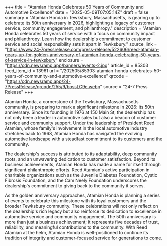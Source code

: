 +++
title = "Atamian Honda Celebrates 50 Years of Community and Automotive Excellence"
date = "2025-05-09T07:05:14Z"
draft = false
summary = "Atamian Honda in Tewksbury, Massachusetts, is gearing up to celebrate its 50th anniversary in 2026, highlighting a legacy of customer service, community engagement, and philanthropy."
description = "Atamian Honda celebrates 50 years of service with a focus on community impact and philanthropy. Learn how the dealership's commitment to customer service and social responsibility sets it apart in Tewksbury."
source_link = "https://www.24-7pressrelease.com/press-release/522606/reed-atamian-gears-up-for-golden-anniversary-of-atamian-honda-celebrating-50-years-of-service-in-tewksbury"
enclosure = "https://cdn.newsramp.app/banners/events-2.jpg"
article_id = 85303
feed_item_id = 13961
url = "/202505/85303-atamian-honda-celebrates-50-years-of-community-and-automotive-excellence"
qrcode = "https://cdn.newsramp.app/24-7PressRelease/qrcode/255/9/bossLC9e.webp"
source = "24-7 Press Release"
+++

<p>Atamian Honda, a cornerstone of the Tewksbury, Massachusetts community, is preparing to mark a significant milestone in 2026: its 50th anniversary. Since its founding in 1976 at 150 Main St, the dealership has not only been a leader in automotive sales but also a beacon of customer service and community support. Under the leadership of President Reed Atamian, whose family's involvement in the local automotive industry stretches back to 1968, Atamian Honda has navigated the evolving automotive landscape with a steadfast commitment to its customers and the community.</p><p>The dealership's success is attributed to its adaptability, deep community roots, and an unwavering dedication to customer satisfaction. Beyond its business achievements, Atamian Honda has made a name for itself through significant philanthropic efforts. Reed Atamian's active participation in charitable organizations such as the Juvenile Diabetes Foundation, Cystic Fibrosis Foundation, and the Cam Neely Foundation underscores the dealership's commitment to giving back to the community it serves.</p><p>As the golden anniversary approaches, Atamian Honda is planning a series of events to celebrate this milestone with its loyal customers and the broader Tewksbury community. These celebrations will not only reflect on the dealership's rich legacy but also reinforce its dedication to excellence in automotive service and community engagement. The 50th anniversary is more than just a business achievement; it represents five decades of trust, reliability, and meaningful contributions to the community. With Reed Atamian at the helm, Atamian Honda is well-positioned to continue its tradition of integrity and customer-focused service for generations to come.</p>